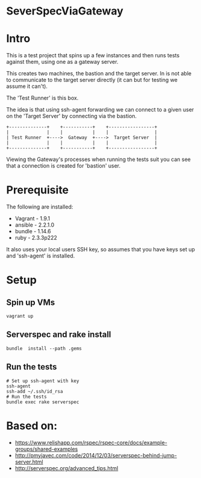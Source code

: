 # SeverSpecViaGateway

# Intro
This is a test project that spins up a few instances and then runs tests against
them, using one as a gateway server.

This creates two machines, the bastion and the target server.
In is not able to communicate to the target server directly (it can but for
testing we assume it can't).

The 'Test Runner' is this box.

The idea is that using ssh-agent forwarding we can connect to a given user on the 'Target Server' by connecting via the bastion.
```
+--------------+    +-----------+    +-----------------+
|              |    |           |    |                 |
| Test Runner  +---->  Gateway  +---->  Target Server  |
|              |    |           |    |                 |
+--------------+    +-----------+    +-----------------+
```
Viewing the Gateway's processes when running the tests suit you can see that
a connection is created for 'bastion' user.

# Prerequisite
The following are installed:
* Vagrant - 1.9.1
* ansible - 2.2.1.0
* bundle - 1.14.6
* ruby - 2.3.3p222

It also uses your local users SSH key, so assumes that you have
keys set up and 'ssh-agent' is installed.

# Setup
## Spin up VMs
```
vagrant up
```

## Serverspec and rake install
```
bundle  install --path .gems
```

## Run the tests
```
# Set up ssh-agent with key
ssh-agent
ssh-add ~/.ssh/id_rsa
# Run the tests
bundle exec rake serverspec
```

# Based on:
* https://www.relishapp.com/rspec/rspec-core/docs/example-groups/shared-examples
* http://pmyjavec.com/code/2014/12/03/serverspec-behind-jump-server.html
* http://serverspec.org/advanced_tips.html
